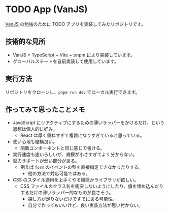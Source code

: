 # TODO App (VanJS)

[VanJS](https://vanjs.org/) の勉強のために TODO アプリを実装してみたリポジトリです。

## 技術的な見所

- VanJS + TypeScript + Vite + pnpm により実装しています。
- グローバルステートを自前実装して使用しています。

## 実行方法

リポジトリをクローンし、`pnpm run dev` でローカル実行できます。

## 作ってみて思ったことメモ

- JavaScript にリアクティブにするための薄いラッパーをかけるだけ、という思想は個人的に好み。
  - React は厚く重ねすぎて複雑になりすぎていると思っている。
- 使い心地も結構良い。
  - 関数コンポーネントと同じ感じで書ける。
- 実行速度も速いらしいが、規模が小さすぎてよく分からない。
- 型のサポートが弱い部分がある。
  - 例えば `form` のイベントの型を直接指定できなかったりする。
    - 他の方法で対応可能ではある。
- CSS のスタイル適用を上手くやる機能かライブラリが欲しい。
  - CSS ファイルのクラス名を衝突しないようにしたり、値を埋め込んだりするだけの薄いラッパー的なものが良さそう。
    - 探し方が足りないだけですでにある可能性。
    - 自分で作ってもいいけど、良い実装方法が思い付かない。
